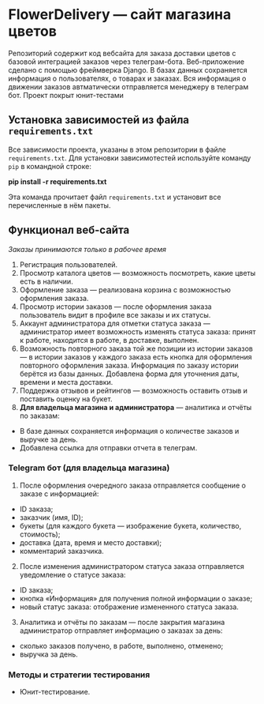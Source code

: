 # FlowerDelivery — сайт магазина цветов

Репозиторий содержит код вебсайта для заказа доставки цветов с базовой интеграцией заказов через телеграм-бота.
Веб-приложение сделано с помощью фреймверка Django. В базах данных сохраняется информация о пользователях, о товарах и заказах.
Вся информация о движении заказов автматически отправляется менеджеру в телеграм бот. Проект покрыт юнит-тестами

## Установка зависимостей из файла `requirements.txt`

Все зависимости проекта, указаны в этом репозитории в файле `requirements.txt`. 
Для установки зависимотестей используйте команду `pip` в командной строке:

**pip install -r requirements.txt**

Эта команда прочитает файл `requirements.txt` и установит все перечисленные в нём пакеты.


## Функционал веб-сайта
*Заказы принимаются только в рабочее время*
1.	Регистрация пользователей.
2.	Просмотр каталога цветов — возможность посмотреть, какие цветы есть в наличии.
3.	Оформление заказа — реализована корзина с возможностью оформления заказа.
4.	Просмотр истории заказов — после оформления заказа пользователь видит в профиле все заказы и их статусы.
5.	Аккаунт администратора для отметки статуса заказа — администратор имеет возможность изменять статуса заказа: принят к работе, находится в работе, в доставке, выполнен.
6.	Возможность повторного заказа той же позиции из истории заказов — в истории заказов у каждого заказа есть кнопка для оформления повторного оформления заказа. Информация по заказу истории берётся из базы данных. Добавлена форма для уточнения даты, времени и места доставки.
7.	Поддержка отзывов и рейтингов — возможность оставить отзыв и поставить оценку на букет.
8.	**Для владельца магазина и администратора** — аналитика и отчёты по заказам:
   *	В базе данных сохраняется информация о количестве заказов и выручке за день. 
   *	Добавлена ссылка для отправки отчета в телеграм.
   
### Telegram бот (для владельца магазина)
1.	После оформления очередного заказа отправляется сообщение о заказе с информацией:
   *	ID заказа;
   *	заказчик (имя, ID); 
   *	букеты (для каждого букета — изображение букета, количество, стоимость);
   *	доставка (дата, время и место доставки);
   *	комментарий заказчика.
2.	После изменения администратором статуса заказа отправляется уведомление о статусе заказа:
   *	ID заказа;
   *    кнопка «Информация» для получения полной информации о заказе;
   *	новый статус заказа: отображение измененного статуса заказа.
3.   Аналитика и отчёты по заказам — после закрытия магазина администратор отправляет информацию о заказах за день: 
   *	сколько заказов получено, в работе, выполнено, отменено;
   *	выручка за день.

### Методы и стратегии тестирования
*   Юнит-тестирование.






 
